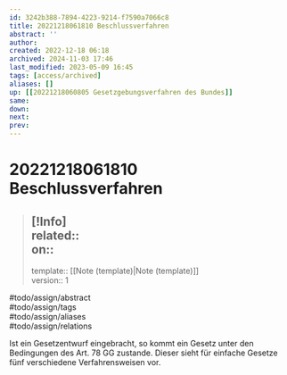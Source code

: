 ```yaml
---
id: 3242b388-7894-4223-9214-f7590a7066c8
title: 20221218061810 Beschlussverfahren
abstract: ''
author: 
created: 2022-12-18 06:18
archived: 2024-11-03 17:46
last_modified: 2023-05-09 16:45
tags: [access/archived]
aliases: []
up: [[20221218060805 Gesetzgebungsverfahren des Bundes]]
same: 
down: 
next: 
prev: 
---
```


# 20221218061810 Beschlussverfahren

> [!Info]  
> related::  
> on:: 
> ---
> template:: [[Note (template)|Note (template)]]  
> version:: 1

#todo/assign/abstract  
#todo/assign/tags  
#todo/assign/aliases  
#todo/assign/relations 

Ist ein Gesetzentwurf eingebracht, so kommt ein Gesetz unter den Bedingungen des Art. 78 GG zustande. Dieser sieht für einfache Gesetze fünf verschiedene Verfahrensweisen vor.
